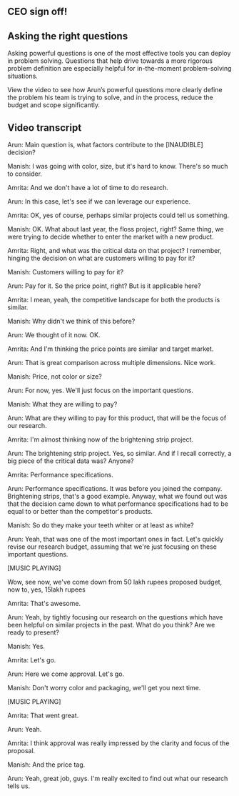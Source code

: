 ## CEO sign off!

## Asking the right questions

Asking powerful questions is one of the most effective tools you can deploy in problem solving. Questions that help drive towards a more rigorous problem definition are especially helpful for in-the-moment problem-solving situations.

View the video to see how Arun’s powerful questions more clearly define the problem his team is trying to solve, and in the process, reduce the budget and scope significantly.


## Video transcript

Arun: Main question is, what factors contribute to the [INAUDIBLE] decision?

Manish: I was going with color, size, but it's hard to know. There's so much to consider.

Amrita: And we don't have a lot of time to do research.

Arun: In this case, let's see if we can leverage our experience.

Amrita: OK, yes of course, perhaps similar projects could tell us something.

Manish: OK. What about last year, the floss project, right? Same thing, we were trying to decide whether to enter the market with a new product.

Amrita: Right, and what was the critical data on that project? I remember, hinging the decision on what are customers willing to pay for it?

Manish: Customers willing to pay for it?

Arun: Pay for it. So the price point, right? But is it applicable here?

Amrita: I mean, yeah, the competitive landscape for both the products is similar.

Manish: Why didn't we think of this before?

Arun: We thought of it now. OK.

Amrita: And I'm thinking the price points are similar and target market.

Arun: That is great comparison across multiple dimensions. Nice work.

Manish: Price, not color or size?

Arun: For now, yes. We'll just focus on the important questions.

Manish: What they are willing to pay?

Arun: What are they willing to pay for this product, that will be the focus of our research.

Amrita: I'm almost thinking now of the brightening strip project.

Arun: The brightening strip project. Yes, so similar. And if I recall correctly, a big piece of the critical data was? Anyone?

Amrita: Performance specifications.

Arun: Performance specifications. It was before you joined the company. Brightening strips, that's a good example. Anyway, what we found out was that the decision came down to what performance specifications had to be equal to or better than the competitor's products.

Manish: So do they make your teeth whiter or at least as white?

Arun: Yeah, that was one of the most important ones in fact. Let's quickly revise our research budget, assuming that we're just focusing on these important questions.

[MUSIC PLAYING]

Wow, see now, we've come down from 50 lakh rupees proposed budget, now to, yes, 15lakh rupees

Amrita: That's awesome.

Arun: Yeah, by tightly focusing our research on the questions which have been helpful on similar projects in the past. What do you think? Are we ready to present?

Manish: Yes.

Amrita: Let's go.

Arun: Here we come approval. Let's go.

Manish: Don't worry color and packaging, we'll get you next time.

[MUSIC PLAYING]

Amrita: That went great.

Arun: Yeah.

Amrita: I think approval was really impressed by the clarity and focus of the proposal.

Manish: And the price tag.

Arun: Yeah, great job, guys. I'm really excited to find out what our research tells us.
